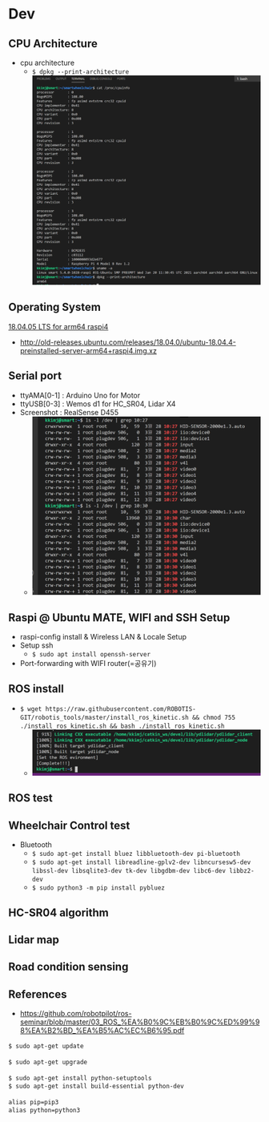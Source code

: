 # Dev

## CPU Architecture
* cpu architecture 
    * ```$ dpkg --print-architecture```
    ![cpu_arch_screen](https://raw.githubusercontent.com/KKimj/smartwheelchair/main/images/screenshots/screenshot3.png?raw=true "Title")

## Operating System

[18.04.05 LTS for arm64 raspi4](http://old-releases.ubuntu.com/releases/18.04.0/ubuntu-18.04.4-preinstalled-server-arm64+raspi4.img.xz)

- http://old-releases.ubuntu.com/releases/18.04.0/ubuntu-18.04.4-preinstalled-server-arm64+raspi4.img.xz

## Serial port

* ttyAMA[0-1] : Arduino Uno for Motor
* ttyUSB[0-3] : Wemos d1 for HC_SR04, Lidar X4
* Screenshot : RealSense D455
    * ![serial_port_screenshot](https://raw.githubusercontent.com/KKimj/smartwheelchair/main/images/screenshots/screenshot1.png?raw=true "Title")

## Raspi @ Ubuntu MATE, WIFI and SSH Setup
* raspi-config install & Wireless LAN & Locale Setup
* Setup ssh
    * ```$ sudo apt install openssh-server``` 
* Port-forwarding with WIFI router(=공유기)

## ROS install
* ```$ wget https://raw.githubusercontent.com/ROBOTIS-GIT/robotis_tools/master/install_ros_kinetic.sh && chmod 755 ./install_ros_kinetic.sh && bash ./install_ros_kinetic.sh```
    * ![ros_install_complete](https://raw.githubusercontent.com/KKimj/smartwheelchair/main/images/screenshots/screenshot2.png?raw=true "Title")


## ROS test

## Wheelchair Control test
* Bluetooth
  * ```$ sudo apt-get install bluez libbluetooth-dev pi-bluetooth```
  * ```$ sudo apt-get install libreadline-gplv2-dev libncursesw5-dev libssl-dev libsqlite3-dev tk-dev libgdbm-dev libc6-dev libbz2-dev```
  * ```$ sudo python3 -m pip install pybluez```
  

## HC-SR04 algorithm

## Lidar map

## Road condition sensing


## References
* https://github.com/robotpilot/ros-seminar/blob/master/03_ROS_%EA%B0%9C%EB%B0%9C%ED%99%98%EA%B2%BD_%EA%B5%AC%EC%B6%95.pdf


```
$ sudo apt-get update

$ sudo apt-get upgrade

$ sudo apt-get install python-setuptools
$ sudo apt-get install build-essential python-dev

alias pip=pip3
alias python=python3
```